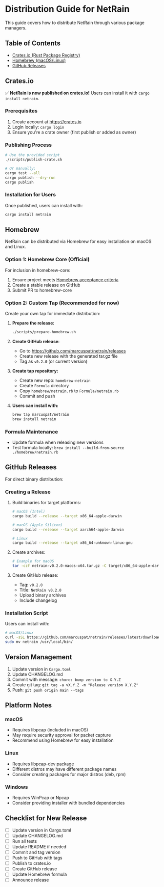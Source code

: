 # Distribution Guide for NetRain

This guide covers how to distribute NetRain through various package managers.

## Table of Contents
- [Crates.io (Rust Package Registry)](#cratesio)
- [Homebrew (macOS/Linux)](#homebrew)
- [GitHub Releases](#github-releases)

## Crates.io

✅ **NetRain is now published on crates.io!** Users can install it with `cargo install netrain`.

### Prerequisites
1. Create account at https://crates.io
2. Login locally: `cargo login`
3. Ensure you're a crate owner (first publish or added as owner)

### Publishing Process
```bash
# Use the provided script
./scripts/publish-crate.sh

# Or manually:
cargo test --all
cargo publish --dry-run
cargo publish
```

### Installation for Users
Once published, users can install with:
```bash
cargo install netrain
```

## Homebrew

NetRain can be distributed via Homebrew for easy installation on macOS and Linux.

### Option 1: Homebrew Core (Official)
For inclusion in homebrew-core:
1. Ensure project meets [Homebrew acceptance criteria](https://docs.brew.sh/Acceptable-Formulae)
2. Create a stable release on GitHub
3. Submit PR to homebrew-core

### Option 2: Custom Tap (Recommended for now)
Create your own tap for immediate distribution:

1. **Prepare the release:**
   ```bash
   ./scripts/prepare-homebrew.sh
   ```

2. **Create GitHub release:**
   - Go to https://github.com/marcuspat/netrain/releases
   - Create new release with the generated tar.gz file
   - Tag as `v0.2.0` (or current version)

3. **Create tap repository:**
   - Create new repo: `homebrew-netrain`
   - Create `Formula` directory
   - Copy `homebrew/netrain.rb` to `Formula/netrain.rb`
   - Commit and push

4. **Users can install with:**
   ```bash
   brew tap marcuspat/netrain
   brew install netrain
   ```

### Formula Maintenance
- Update formula when releasing new versions
- Test formula locally: `brew install --build-from-source ./homebrew/netrain.rb`

## GitHub Releases

For direct binary distribution:

### Creating a Release
1. Build binaries for target platforms:
   ```bash
   # macOS (Intel)
   cargo build --release --target x86_64-apple-darwin
   
   # macOS (Apple Silicon)
   cargo build --release --target aarch64-apple-darwin
   
   # Linux
   cargo build --release --target x86_64-unknown-linux-gnu
   ```

2. Create archives:
   ```bash
   # Example for macOS
   tar -czf netrain-v0.2.0-macos-x64.tar.gz -C target/x86_64-apple-darwin/release netrain
   ```

3. Create GitHub release:
   - Tag: `v0.2.0`
   - Title: `NetRain v0.2.0`
   - Upload binary archives
   - Include changelog

### Installation Script
Users can install with:
```bash
# macOS/Linux
curl -sSL https://github.com/marcuspat/netrain/releases/latest/download/netrain-$(uname -s)-$(uname -m).tar.gz | tar xz
sudo mv netrain /usr/local/bin/
```

## Version Management
1. Update version in `Cargo.toml`
2. Update CHANGELOG.md
3. Commit with message: `chore: bump version to X.Y.Z`
4. Create git tag: `git tag -a vX.Y.Z -m "Release version X.Y.Z"`
5. Push: `git push origin main --tags`

## Platform Notes

### macOS
- Requires libpcap (included in macOS)
- May require security approval for packet capture
- Recommend using Homebrew for easy installation

### Linux
- Requires libpcap-dev package
- Different distros may have different package names
- Consider creating packages for major distros (deb, rpm)

### Windows
- Requires WinPcap or Npcap
- Consider providing installer with bundled dependencies

## Checklist for New Release
- [ ] Update version in Cargo.toml
- [ ] Update CHANGELOG.md
- [ ] Run all tests
- [ ] Update README if needed
- [ ] Commit and tag version
- [ ] Push to GitHub with tags
- [ ] Publish to crates.io
- [ ] Create GitHub release
- [ ] Update Homebrew formula
- [ ] Announce release
